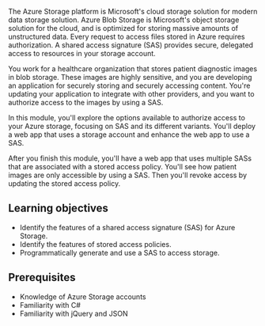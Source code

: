 The Azure Storage platform is Microsoft's cloud storage solution for modern data storage solution. Azure Blob Storage is Microsoft's object storage solution for the cloud, and is optimized for storing massive amounts of unstructured data. Every request to access files stored in Azure requires authorization. A shared access signature (SAS) provides secure, delegated access to resources in your storage account. 

You work for a healthcare organization that stores patient diagnostic images in blob storage. These images are highly sensitive, and you are developing an application for securely storing and securely accessing content. You're updating your application to integrate with other providers, and you want to authorize access to the images by using a SAS.

In this module, you'll explore the options available to authorize access to your Azure storage, focusing on SAS and its different variants. You'll deploy a web app that uses a storage account and enhance the web app to use a SAS.

After you finish this module, you'll have a web app that uses multiple SASs that are associated with a stored access policy. You'll see how patient images are only accessible by using a SAS. Then you'll revoke access by updating the stored access policy.

## Learning objectives

- Identify the features of a shared access signature (SAS) for Azure Storage.
- Identify the features of stored access policies.
- Programmatically generate and use a SAS to access storage.

## Prerequisites

- Knowledge of Azure Storage accounts
- Familiarity with C#
- Familiarity with jQuery and JSON
